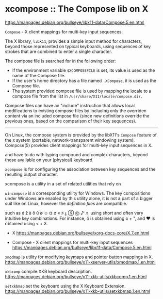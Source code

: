# xcompose :: The Compose lib on X

https://manpages.debian.org/bullseye/libx11-data/Compose.5.en.html

`Compose` - X client mappings for multi-key input sequences.

The X library, `libX11`, provides a simple input method for characters, beyond those represented on typical keyboards, using sequences of key strokes that are combined to enter a single character.

The compose file is searched for in the following order:
- If the environment variable `$XCOMPOSEFILE` is set, its value is used as the name of the Compose file.
- If the user's home directory has a file named `.XCompose`, it is used as the Compose file.
- The system provided compose file is used by mapping the locale to a compose file from the list in `/usr/share/X11/locale/compose.dir`.

Compose files can have an "include" instruction that allows local modifications to existing compose files by including only the overriden content via an included compose file (since new definitions override the previous ones, based on the comparison of their key sequences).

---


On Linux, the compose system is provided by the libX11's `Compose` feature of the `X` system (portable, network-transparent windowing system). Compose(5) provides client mappings for multi-key input sequences in X.

and have to do with typing compound and complex characters, beyond those available on your (physical) keyboard. 

`xcompose` is for configuring the association between key sequences and the resulting output character.

xcompose is a utility in a set of related utilities that rely on

`wincompose` is a corresponding utility for Windows. The key compositions under Windows are enabled by this utility alone, it is not a part of a bigger suit like on Linux, however the *definition files* are compatible.



such as é ž à ō û ø ☺ ¤ ∅ « ♯ ⸘ Ⓚ ㊷ ♪ ♬ using short and often very intuitive key combinations. For instance, ö is obtained using o + ", and ♥ is obtained using < + 3.


* X
https://manpages.debian.org/bullseye/xorg-docs-core/X.7.en.html

* Compose - X client mappings for multi-key input sequences
https://manpages.debian.org/bullseye/libx11-data/Compose.5.en.html


`xmodmap` is utility for modifying keymaps and pointer button mappings in X.
https://manpages.debian.org/bullseye/x11-xserver-utils/xmodmap.1.en.html

`xkbcomp` compile XKB keyboard description.
https://manpages.debian.org/bullseye/x11-xkb-utils/xkbcomp.1.en.html


`setxkbmap` set the keyboard using the X Keyboard Extension.
https://manpages.debian.org/bullseye/x11-xkb-utils/setxkbmap.1.en.html
